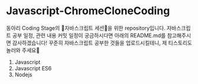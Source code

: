 # Javascript-ChromeCloneCoding
동아리 Coding Stage의 🤩자바스크립트 세션🤩을 위한 repository입니다. 자바스크립트 공부 일정, 관련 내용 커밋 일정이 궁금하시다면 아래의 README.md를 참고해주시면 감사하겠습니다! 꾸준히 자바스크립트 공부한 것들을 업로드시킬테니, 제 티스토리도 놀러와 주세요🥰

1.  Javascript 
2.  Javascript ES6
3. Nodejs 
